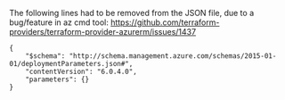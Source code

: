The following lines had to be removed from the JSON file, due to a bug/feature in az cmd tool:
https://github.com/terraform-providers/terraform-provider-azurerm/issues/1437 
 
    {
        "$schema": "http://schema.management.azure.com/schemas/2015-01-01/deploymentParameters.json#", 
        "contentVersion": "6.0.4.0", 
        "parameters": {}
    }

